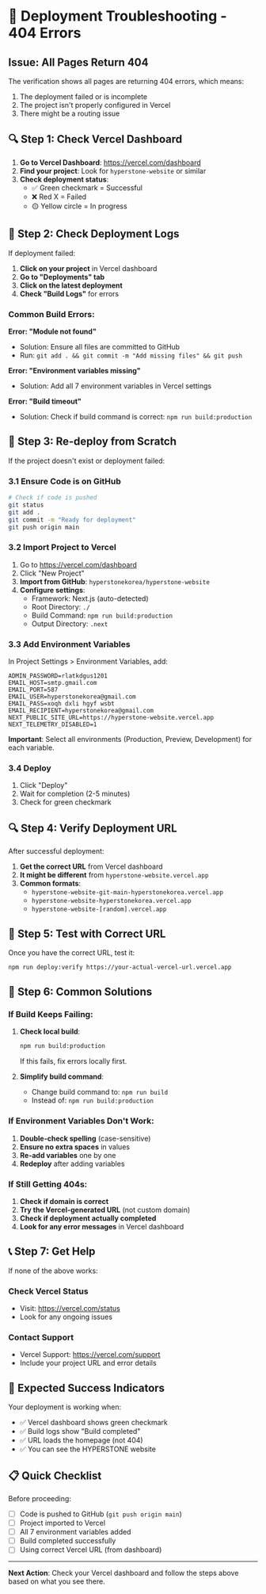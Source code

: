 # 🚨 Deployment Troubleshooting - 404 Errors

## Issue: All Pages Return 404

The verification shows all pages are returning 404 errors, which means:
1. The deployment failed or is incomplete
2. The project isn't properly configured in Vercel
3. There might be a routing issue

## 🔍 Step 1: Check Vercel Dashboard

1. **Go to Vercel Dashboard**: https://vercel.com/dashboard
2. **Find your project**: Look for `hyperstone-website` or similar
3. **Check deployment status**:
   - ✅ Green checkmark = Successful
   - ❌ Red X = Failed
   - 🟡 Yellow circle = In progress

## 🔧 Step 2: Check Deployment Logs

If deployment failed:
1. **Click on your project** in Vercel dashboard
2. **Go to "Deployments" tab**
3. **Click on the latest deployment**
4. **Check "Build Logs"** for errors

### Common Build Errors:

**Error: "Module not found"**
- Solution: Ensure all files are committed to GitHub
- Run: `git add . && git commit -m "Add missing files" && git push`

**Error: "Environment variables missing"**
- Solution: Add all 7 environment variables in Vercel settings

**Error: "Build timeout"**
- Solution: Check if build command is correct: `npm run build:production`

## 🚀 Step 3: Re-deploy from Scratch

If the project doesn't exist or deployment failed:

### 3.1 Ensure Code is on GitHub
```bash
# Check if code is pushed
git status
git add .
git commit -m "Ready for deployment"
git push origin main
```

### 3.2 Import Project to Vercel
1. Go to https://vercel.com/dashboard
2. Click "New Project"
3. **Import from GitHub**: `hyperstonekorea/hyperstone-website`
4. **Configure settings**:
   - Framework: Next.js (auto-detected)
   - Root Directory: `./`
   - Build Command: `npm run build:production`
   - Output Directory: `.next`

### 3.3 Add Environment Variables
In Project Settings > Environment Variables, add:

```
ADMIN_PASSWORD=rlatkdgus1201
EMAIL_HOST=smtp.gmail.com
EMAIL_PORT=587
EMAIL_USER=hyperstonekorea@gmail.com
EMAIL_PASS=xoqh dxli hgyf wsbt
EMAIL_RECIPIENT=hyperstonekorea@gmail.com
NEXT_PUBLIC_SITE_URL=https://hyperstone-website.vercel.app
NEXT_TELEMETRY_DISABLED=1
```

**Important**: Select all environments (Production, Preview, Development) for each variable.

### 3.4 Deploy
1. Click "Deploy"
2. Wait for completion (2-5 minutes)
3. Check for green checkmark

## 🔍 Step 4: Verify Deployment URL

After successful deployment:
1. **Get the correct URL** from Vercel dashboard
2. **It might be different** from `hyperstone-website.vercel.app`
3. **Common formats**:
   - `hyperstone-website-git-main-hyperstonekorea.vercel.app`
   - `hyperstone-website-hyperstonekorea.vercel.app`
   - `hyperstone-website-[random].vercel.app`

## 🧪 Step 5: Test with Correct URL

Once you have the correct URL, test it:
```bash
npm run deploy:verify https://your-actual-vercel-url.vercel.app
```

## 🔧 Step 6: Common Solutions

### If Build Keeps Failing:
1. **Check local build**:
   ```bash
   npm run build:production
   ```
   If this fails, fix errors locally first.

2. **Simplify build command**:
   - Change build command to: `npm run build`
   - Instead of: `npm run build:production`

### If Environment Variables Don't Work:
1. **Double-check spelling** (case-sensitive)
2. **Ensure no extra spaces** in values
3. **Re-add variables** one by one
4. **Redeploy** after adding variables

### If Still Getting 404s:
1. **Check if domain is correct**
2. **Try the Vercel-generated URL** (not custom domain)
3. **Check if deployment actually completed**
4. **Look for any error messages** in Vercel dashboard

## 📞 Step 7: Get Help

If none of the above works:

### Check Vercel Status
- Visit: https://vercel.com/status
- Look for any ongoing issues

### Contact Support
- Vercel Support: https://vercel.com/support
- Include your project URL and error details

## 🎯 Expected Success Indicators

Your deployment is working when:
- ✅ Vercel dashboard shows green checkmark
- ✅ Build logs show "Build completed"
- ✅ URL loads the homepage (not 404)
- ✅ You can see the HYPERSTONE website

## 📋 Quick Checklist

Before proceeding:
- [ ] Code is pushed to GitHub (`git push origin main`)
- [ ] Project imported to Vercel
- [ ] All 7 environment variables added
- [ ] Build completed successfully
- [ ] Using correct Vercel URL (from dashboard)

---

**Next Action**: Check your Vercel dashboard and follow the steps above based on what you see there.